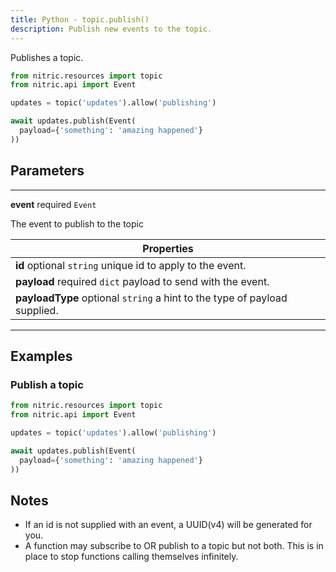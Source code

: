 ```yaml
---
title: Python - topic.publish()
description: Publish new events to the topic.
---
```


Publishes a topic.

```python
from nitric.resources import topic
from nitric.api import Event

updates = topic('updates').allow('publishing')

await updates.publish(Event(
  payload={'something': 'amazing happened'}
))
```

## Parameters

---

**event** required `Event`

The event to publish to the topic

| Properties                                                                |
| ------------------------------------------------------------------------- |
| **id** optional `string` unique id to apply to the event.                 |
| **payload** required `dict` payload to send with the event.               |
| **payloadType** optional `string` a hint to the type of payload supplied. |

---

## Examples

### Publish a topic

```python
from nitric.resources import topic
from nitric.api import Event

updates = topic('updates').allow('publishing')

await updates.publish(Event(
  payload={'something': 'amazing happened'}
))
```

## Notes

- If an id is not supplied with an event, a UUID(v4) will be generated for you.
- A function may subscribe to OR publish to a topic but not both. This is in place to stop functions calling themselves infinitely.

